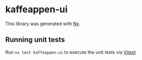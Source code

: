 # kaffeappen-ui

This library was generated with [Nx](https://nx.dev).

## Running unit tests

Run `nx test kaffeappen-ui` to execute the unit tests via [Vitest](https://vitest.dev/).

